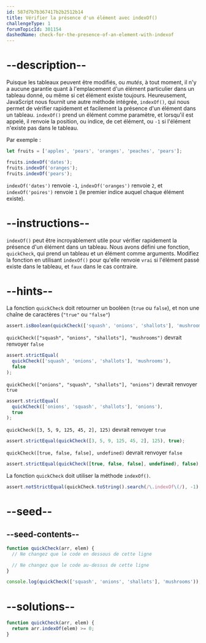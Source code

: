 ```yaml
---
id: 587d7b7b367417b2b2512b14
title: Vérifier la présence d'un élément avec indexOf()
challengeType: 1
forumTopicId: 301154
dashedName: check-for-the-presence-of-an-element-with-indexof
---
```


# --description--

Puisque les tableaux peuvent être modifiés, ou *mutés*, à tout moment, il n'y a aucune garantie quant à l'emplacement d'un élément particulier dans un tableau donné, ou même si cet élément existe toujours. Heureusement, JavaScript nous fournit une autre méthode intégrée, `indexOf()`, qui nous permet de vérifier rapidement et facilement la présence d'un élément dans un tableau. `indexOf()` prend un élément comme paramètre, et lorsqu'il est appelé, il renvoie la position, ou indice, de cet élément, ou `-1` si l'élément n'existe pas dans le tableau.

Par exemple :

```js
let fruits = ['apples', 'pears', 'oranges', 'peaches', 'pears'];

fruits.indexOf('dates');
fruits.indexOf('oranges');
fruits.indexOf('pears');
```

`indexOf('dates')` renvoie `-1`, `indexOf('oranges')` renvoie `2`, et `indexOf('poires')` renvoie `1` (le premier indice auquel chaque élément existe).

# --instructions--

`indexOf()` peut être incroyablement utile pour vérifier rapidement la présence d'un élément dans un tableau. Nous avons défini une fonction, `quickCheck`, qui prend un tableau et un élément comme arguments. Modifiez la fonction en utilisant `indexOf()` pour qu'elle renvoie `vrai` si l'élément passé existe dans le tableau, et `faux` dans le cas contraire.

# --hints--

La fonction `quickCheck` doit retourner un booléen (`true` ou `false`), et non une chaîne de caractères (`"true"` ou `"false"`)

```js
assert.isBoolean(quickCheck(['squash', 'onions', 'shallots'], 'mushrooms'));
```

`quickCheck(["squash", "onions", "shallots"], "mushrooms")` devrait renvoyer `false`

```js
assert.strictEqual(
  quickCheck(['squash', 'onions', 'shallots'], 'mushrooms'),
  false
);
```

`quickCheck(["onions", "squash", "shallots"], "onions")` devrait renvoyer `true`

```js
assert.strictEqual(
  quickCheck(['onions', 'squash', 'shallots'], 'onions'),
  true
);
```

`quickCheck([3, 5, 9, 125, 45, 2], 125)` devrait renvoyer `true`

```js
assert.strictEqual(quickCheck([3, 5, 9, 125, 45, 2], 125), true);
```

`quickCheck([true, false, false], undefined)` devrait renvoyer `false`

```js
assert.strictEqual(quickCheck([true, false, false], undefined), false);
```

La fonction `quickCheck` doit utiliser la méthode `indexOf()`.

```js
assert.notStrictEqual(quickCheck.toString().search(/\.indexOf\(/), -1);
```

# --seed--

## --seed-contents--

```js
function quickCheck(arr, elem) {
  // Ne changez que le code en dessous de cette ligne

  // Ne changez que le code au-dessus de cette ligne
}

console.log(quickCheck(['squash', 'onions', 'shallots'], 'mushrooms'));
```

# --solutions--

```js
function quickCheck(arr, elem) {
  return arr.indexOf(elem) >= 0; 
}
```
